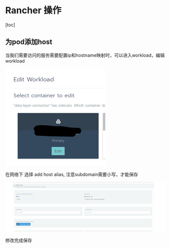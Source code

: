 # Rancher 操作

[toc]

## 为pod添加host

当我们需要访问的服务需要配置ip和hostname映射时，可以进入workload，编辑workload

![图 1](asset_IMG/%20Rancher/IMG_20220929-142952430.png)  

在网络下 选择 add host alias, 注意subdomain需要小写，才能保存

![图 2](asset_IMG/%20Rancher/IMG_20220929-143028180.png)  

修改完成保存

